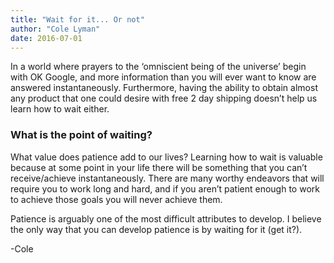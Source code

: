 ```yaml
---
title: "Wait for it... Or not"
author: "Cole Lyman"
date: 2016-07-01
---
```


In a world where prayers to the ‘omniscient being of the universe’ begin with OK Google, and more information than you will ever want to know are answered instantaneously. Furthermore, having the ability to obtain almost any product that one could desire with free 2 day shipping doesn’t help us learn how to wait either.


### What is the point of waiting?

What value does patience add to our lives? Learning how to wait is valuable because at some point in your life there will be something that you can’t receive/achieve instantaneously. There are many worthy endeavors that will require you to work long and hard, and if you aren’t patient enough to work to achieve those goals you will never achieve them.

Patience is arguably one of the most difficult attributes to develop. I believe the only way that you can develop patience is by waiting for it (get it?).

-Cole
